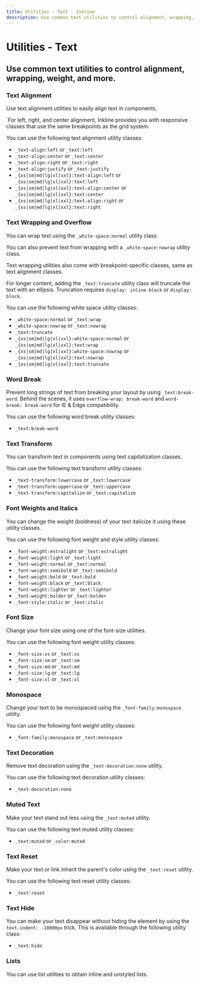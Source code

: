 ```yaml
---
title: Utilities - Text - Inkline
description: Use common text utilities to control alignment, wrapping, weight, and more. 
---
```


<script setup>
import {
    TextFontMonospaceExample,
    TextFontSizeExample,
    TextFontStyleItalicExample,
    TextFontWeightRelativeExample,
    TextFontWeightExample,
    TextAlignJustifyExample,
    TextAlignResponsiveExample,
    TextAlignExample,
    TextBreakExample,
    TextDecorationExample,
    TextMutedExample,
    TextNowrapExample,
    TextResetExample,
    TextTransformExample,
    TextTruncateExample,
    TextWrapExample,
    TextListsExample
} from '@inkline/inkline/stories/utilities/text/index.mjs';
import { default as TextFontMonospaceExampleHTML } from '@inkline/inkline/stories/utilities/text/font-monospace.html?raw';
import { default as TextFontSizeExampleHTML } from '@inkline/inkline/stories/utilities/text/font-size.html?raw';
import { default as TextFontStyleItalicExampleHTML } from '@inkline/inkline/stories/utilities/text/font-style-italic.html?raw';
import { default as TextFontWeightRelativeExampleHTML } from '@inkline/inkline/stories/utilities/text/font-weight-relative.html?raw';
import { default as TextFontWeightExampleHTML } from '@inkline/inkline/stories/utilities/text/font-weight.html?raw';
import { default as TextAlignJustifyExampleHTML } from '@inkline/inkline/stories/utilities/text/text-align-justify.html?raw';
import { default as TextAlignResponsiveExampleHTML } from '@inkline/inkline/stories/utilities/text/text-align-responsive.html?raw';
import { default as TextAlignExampleHTML } from '@inkline/inkline/stories/utilities/text/text-align.html?raw';
import { default as TextBreakExampleHTML } from '@inkline/inkline/stories/utilities/text/text-break.html?raw';
import { default as TextDecorationExampleHTML } from '@inkline/inkline/stories/utilities/text/text-decoration.html?raw';
import { default as TextMutedExampleHTML } from '@inkline/inkline/stories/utilities/text/text-muted.html?raw';
import { default as TextNowrapExampleHTML } from '@inkline/inkline/stories/utilities/text/text-nowrap.html?raw';
import { default as TextResetExampleHTML } from '@inkline/inkline/stories/utilities/text/text-reset.html?raw';
import { default as TextTransformExampleHTML } from '@inkline/inkline/stories/utilities/text/text-transform.html?raw';
import { default as TextTruncateExampleHTML } from '@inkline/inkline/stories/utilities/text/text-truncate.html?raw';
import { default as TextWrapExampleHTML } from '@inkline/inkline/stories/utilities/text/text-wrap.html?raw';
import { default as TextListsExampleHTML } from '@inkline/inkline/stories/utilities/text/lists.html?raw';
</script>

# Utilities - Text

## Use common text utilities to control alignment, wrapping, weight, and more. 

### Text Alignment
Use text alignment utilities to easily align text in components. 

<example :component="TextAlignJustifyExample" :html="TextAlignJustifyExampleHTML"></example>

<example :component="TextAlignExample" :html="TextAlignExampleHTML"></example>

`For left, right, and center alignment, Inkline provides you with responsive classes that use the same breakpoints as the grid system.

<example :component="TextAlignResponsiveExample" :html="TextAlignResponsiveExampleHTML"></example>

You can use the following text alignment utility classes:

- `_text-align:left` or `_text:left`
- `_text-align:center` or `_text:center`
- `_text-align:right` or `_text:right`
- `_text-align:justify` or `_text:justify`
- `_{xs|sm|md|lg|xl|xxl}:text-align:left` or `_{xs|sm|md|lg|xl|xxl}:text:left`
- `_{xs|sm|md|lg|xl|xxl}:text-align:center` or `_{xs|sm|md|lg|xl|xxl}:text:center`
- `_{xs|sm|md|lg|xl|xxl}:text-align:right` or `_{xs|sm|md|lg|xl|xxl}:text:right`

### Text Wrapping and Overflow
You can wrap text using the `_white-space:normal` utility class.

<example :component="TextWrapExample" :html="TextWrapExampleHTML"></example>

You can also prevent text from wrapping with a `_white-space:nowrap` utility class.

<example :component="TextNowrapExample" :html="TextNowrapExampleHTML"></example>

Text wrapping utilities also come with breakpoint-specific classes, same as text alignment classes.

For longer content, adding the `_text:truncate` utility class will truncate the text with an ellipsis. Truncation requires `display: inline-block` or `display: block`.

<example :component="TextTruncateExample" :html="TextTruncateExampleHTML"></example>

You can use the following white space utility classes:

- `_white-space:normal` or `_text:wrap`
- `_white-space:nowrap` or `_text:nowrap`
- `_text:truncate`
- `_{xs|sm|md|lg|xl|xxl}:white-space:normal` or `_{xs|sm|md|lg|xl|xxl}:text:wrap`
- `_{xs|sm|md|lg|xl|xxl}:white-space:nowrap` or `_{xs|sm|md|lg|xl|xxl}:text:nowrap`
- `_{xs|sm|md|lg|xl|xxl}:text:truncate`

### Word Break
Prevent long strings of text from breaking your layout by using `_text:break-word`. Behind the scenes, it uses `overflow-wrap: break-word` and `word-break: break-word` for IE & Edge compatibility.

<example :component="TextBreakExample" :html="TextBreakExampleHTML"></example>

You can use the following word break utility classes:

- `_text:break-word`

### Text Transform
You can transform text in components using text capitalization classes.

<example :component="TextTransformExample" :html="TextTransformExampleHTML"></example>

You can use the following text transform utility classes:

- `_text-transform:lowercase` or `_text:lowercase`
- `_text-transform:uppercase` or `_text:uppercase`
- `_text-transform:capitalize` or `_text:capitalize`

### Font Weights and Italics
You can change the weight (boldness) of your text italicize it using these utility classes.

<example :component="TextFontWeightExample" :html="TextFontWeightExampleHTML"></example>

<example :component="TextFontWeightRelativeExample" :html="TextFontWeightRelativeExampleHTML"></example>

<example :component="TextFontStyleItalicExample" :html="TextFontStyleItalicExampleHTML"></example>


You can use the following font weight and style utility classes:

- `_font-weight:extralight` or `_text:extralight`
- `_font-weight:light` or `_text:light`
- `_font-weight:normal` or `_text:normal`
- `_font-weight:semibold` or `_text:semibold`
- `_font-weight:bold` or `_text:bold`
- `_font-weight:black` or `_text:black`
- `_font-weight:lighter` or `_text:lighter`
- `_font-weight:bolder` or `_text:bolder`
- `_font-style:italic` or `_text:italic`

### Font Size
Change your font size using one of the font-size utilities.

<example :component="TextFontSizeExample" :html="TextFontSizeExampleHTML"></example>

You can use the following font weight utility classes:

- `_font-size:xs` or `_text:xs`
- `_font-size:sm` or `_text:sm`
- `_font-size:md` or `_text:md`
- `_font-size:lg` or `_text:lg`
- `_font-size:xl` or `_text:xl`

### Monospace
Change your text to be monospaced using the `_font-family:monospace` utility.

<example :component="TextFontMonospaceExample" :html="TextFontMonospaceExampleHTML"></example>

You can use the following font weight utility classes:

- `_font-family:monospace` or `_text:monospace`

### Text Decoration
Remove text decoration using the `_text-decoration:none` utility.

<example :component="TextDecorationExample" :html="TextDecorationExampleHTML"></example>

You can use the following text decoration utility classes:

- `_text-decoration:none` 

### Muted Text
Make your text stand out less using the `_text:muted` utility.

<example :component="TextMutedExample" :html="TextMutedExampleHTML"></example>

You can use the following text muted utility classes:

- `_text:muted` or `_color:muted` 

### Text Reset
Make your text or link inherit the parent's color using the `_text:reset` utility.

<example :component="TextResetExample" :html="TextResetExampleHTML"></example>

You can use the following text reset utility classes:

- `_text:reset`

### Text Hide
You can make your text disappear without hiding the element by using the `text-indent: -10000px` trick. This is available through the following utility class:

- `_text:hide`

### Lists
You can use list utilities to obtain inline and unstyled lists.

<example :component="TextListsExample" :html="TextListsExampleHTML"></example>

